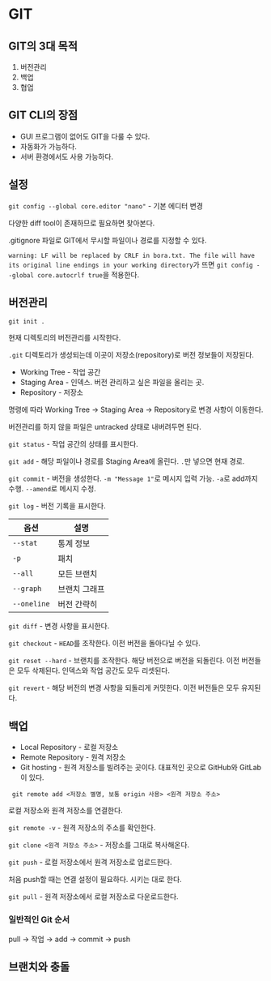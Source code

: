 # GIT

## GIT의 3대 목적
1. 버전관리
2. 백업
3. 협업

## GIT CLI의 장점
- GUI 프로그램이 없어도 GIT을 다룰 수 있다.
- 자동화가 가능하다.
- 서버 환경에서도 사용 가능하다.

## 설정

`git config --global core.editor "nano"` - 기본 에디터 변경

다양한 diff tool이 존재하므로 필요하면 찾아본다.

.gitignore 파일로 GIT에서 무시할 파일이나 경로를 지정할 수 있다.

`warning: LF will be replaced by CRLF in bora.txt. The file will have its original line endings in your working directory`가 뜨면 `git config --global core.autocrlf true`을 적용한다.

## 버전관리
`git init .`

현재 디렉토리의 버전관리를 시작한다.

`.git` 디렉토리가 생성되는데 이곳이 저장소(repository)로 버전 정보들이 저장된다.

- Working Tree - 작업 공간
- Staging Area - 인덱스. 버전 관리하고 싶은 파일을 올리는 곳.
- Repository - 저장소

명령에 따라 Working Tree → Staging Area → Repository로 변경 사항이 이동한다.

버전관리를 하지 않을 파일은 untracked 상태로 내버려두면 된다.

`git status` - 작업 공간의 상태를 표시한다.

`git add` - 해당 파일이나 경로를 Staging Area에 올린다. `.`만 넣으면 현재 경로.

`git commit` - 버전을 생성한다. `-m "Message 1"`로 메시지 입력 가능. `-a`로 add까지 수행. `--amend`로 메시지 수정.

`git log` - 버전 기록을 표시한다.

|옵션|설명|
|---|---|
|`--stat`|통계 정보|
|`-p`|패치|
|`--all`|모든 브랜치|
|`--graph`|브랜치 그래프|
|`--oneline`|버전 간략히|

`git diff` - 변경 사항을 표시한다.

`git checkout` - `HEAD`를 조작한다. 이전 버전을 돌아다닐 수 있다.

`git reset --hard` - 브랜치를 조작한다. 해당 버전으로 버전을 되돌린다. 이전 버전들은 모두 삭제된다. 인덱스와 작업 공간도 모두 리셋된다.

`git revert` - 해당 버전의 변경 사항을 되돌리게 커밋한다. 이전 버전들은 모두 유지된다.

## 백업

- Local Repository - 로컬 저장소
- Remote Repository - 원격 저장소
- Git hosting - 원격 저장소를 빌려주는 곳이다. 대표적인 곳으로 GitHub와 GitLab이 있다.

` git remote add <저장소 별명, 보통 origin 사용> <원격 저장소 주소>`

로컬 저장소와 원격 저장소를 연결한다.

`git remote -v` - 원격 저장소의 주소를 확인한다.

`git clone <원격 저장소 주소>` - 저장소를 그대로 복사해온다.

`git push` - 로컬 저장소에서 원격 저장소로 업로드한다.

처음 push할 때는 연결 설정이 필요하다. 시키는 대로 한다.

`git pull` - 원격 저장소에서 로컬 저장소로 다운로드한다.

### 일반적인 Git 순서

pull → 작업 → add → commit → push

## 브랜치와 충돌

